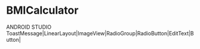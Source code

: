 # BMICalculator
ANDROID STUDIO
ToastMessage|LinearLayout|ImageView|RadioGroup|RadioButton|EditText|Button|

